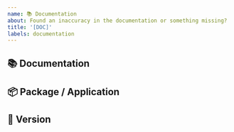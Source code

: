 ```yaml
---
name: 📚 Documentation
about: Found an inaccuracy in the documentation or something missing?
title: '[DOC]'
labels: documentation
---
```


<!---
Thanks for filing an issue! Before you submit, please check the open/closed issues since someone might have asked the same thing before!
-->

## 📚 Documentation

<!--- Provide a general summary of the issue here -->

## 📦 Package / Application

<!-- In what package(s) or application(s) have you experienced this bug? -->
<!-- [e.g.: @sensenet/query or sn-dms-demo ] -->

## 📃 Version

<!-- The concrete version of the package / application -->
